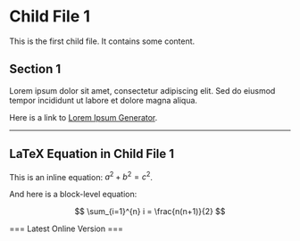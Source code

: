 # Child File 1

This is the first child file. It contains some content.

## Section 1

Lorem ipsum dolor sit amet, consectetur adipiscing elit. Sed do eiusmod tempor incididunt ut labore et dolore magna aliqua.

Here is a link to [Lorem Ipsum Generator](https://www.lipsum.com/).

---

## LaTeX Equation in Child File 1

This is an inline equation: $a^2 + b^2 = c^2$.

And here is a block-level equation:

$$
\sum_{i=1}^{n} i = \frac{n(n+1)}{2}
$$

=== Latest Online Version ===
